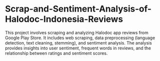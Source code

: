 # Scrap-and-Sentiment-Analysis-of-Halodoc-Indonesia-Reviews
This project involves scraping and analyzing Halodoc app reviews from Google Play Store. It includes web scraping, data preprocessing (language detection, text cleaning, stemming), and sentiment analysis. The analysis provides insights into user sentiment, frequent words in reviews, and the relationship between ratings and sentiment scores.
